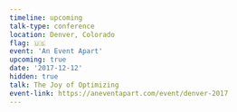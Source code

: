 ```yaml
---
timeline: upcoming
talk-type: conference
location: Denver, Colorado
flag: 🇺🇸
event: 'An Event Apart'
upcoming: true
date: '2017-12-12'
hidden: true
talk: The Joy of Optimizing
event-link: https://aneventapart.com/event/denver-2017
---
```

